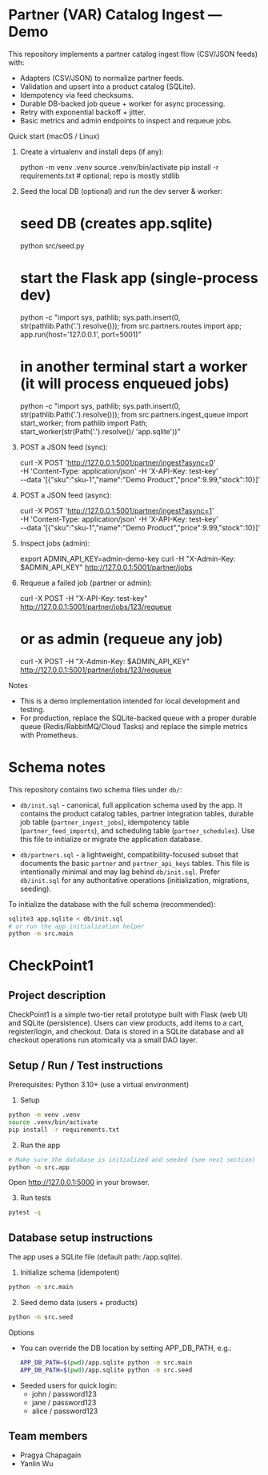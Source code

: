 # Partner (VAR) Catalog Ingest — Demo

This repository implements a partner catalog ingest flow (CSV/JSON feeds) with:

- Adapters (CSV/JSON) to normalize partner feeds.
- Validation and upsert into a product catalog (SQLite).
- Idempotency via feed checksums.
- Durable DB-backed job queue + worker for async processing.
- Retry with exponential backoff + jitter.
- Basic metrics and admin endpoints to inspect and requeue jobs.

Quick start (macOS / Linux)

1. Create a virtualenv and install deps (if any):

   python -m venv .venv
   source .venv/bin/activate
   pip install -r requirements.txt  # optional; repo is mostly stdlib

2. Seed the local DB (optional) and run the dev server & worker:

   # seed DB (creates app.sqlite)
   python src/seed.py

   # start the Flask app (single-process dev)
   python -c "import sys, pathlib; sys.path.insert(0, str(pathlib.Path('.').resolve())); from src.partners.routes import app; app.run(host='127.0.0.1', port=5001)"

   # in another terminal start a worker (it will process enqueued jobs)
   python -c "import sys, pathlib; sys.path.insert(0, str(pathlib.Path('.').resolve())); from src.partners.ingest_queue import start_worker; from pathlib import Path; start_worker(str(Path('.').resolve()/ 'app.sqlite'))"

3. POST a JSON feed (sync):

   curl -X POST 'http://127.0.0.1:5001/partner/ingest?async=0' \
     -H 'Content-Type: application/json' -H 'X-API-Key: test-key' \
     --data '[{"sku":"sku-1","name":"Demo Product","price":9.99,"stock":10}]'

4. POST a JSON feed (async):

   curl -X POST 'http://127.0.0.1:5001/partner/ingest?async=1' \
     -H 'Content-Type: application/json' -H 'X-API-Key: test-key' \
     --data '[{"sku":"sku-1","name":"Demo Product","price":9.99,"stock":10}]'

5. Inspect jobs (admin):

   export ADMIN_API_KEY=admin-demo-key
   curl -H "X-Admin-Key: $ADMIN_API_KEY" http://127.0.0.1:5001/partner/jobs

6. Requeue a failed job (partner or admin):

   curl -X POST -H "X-API-Key: test-key" http://127.0.0.1:5001/partner/jobs/123/requeue

   # or as admin (requeue any job)
   curl -X POST -H "X-Admin-Key: $ADMIN_API_KEY" http://127.0.0.1:5001/partner/jobs/123/requeue

Notes
- This is a demo implementation intended for local development and testing.
- For production, replace the SQLite-backed queue with a proper durable queue (Redis/RabbitMQ/Cloud Tasks) and replace the simple metrics with Prometheus.
#
# Schema notes

This repository contains two schema files under `db/`:

- `db/init.sql` - canonical, full application schema used by the app. It contains the
   product catalog tables, partner integration tables, durable job table
   (`partner_ingest_jobs`), idempotency table (`partner_feed_imports`), and
   scheduling table (`partner_schedules`). Use this file to initialize or
   migrate the application database.

- `db/partners.sql` - a lightweight, compatibility-focused subset that documents
   the basic `partner` and `partner_api_keys` tables. This file is intentionally
   minimal and may lag behind `db/init.sql`. Prefer `db/init.sql` for any
   authoritative operations (initialization, migrations, seeding).

To initialize the database with the full schema (recommended):

```bash
sqlite3 app.sqlite < db/init.sql
# or run the app initialization helper
python -m src.main
```

# CheckPoint1

## Project description

CheckPoint1 is a simple two-tier retail prototype built with Flask (web UI) and SQLite (persistence). Users can view products, add items to a cart, register/login, and checkout. Data is stored in a SQLite database and all checkout operations run atomically via a small DAO layer.

## Setup / Run / Test instructions

Prerequisites: Python 3.10+ (use a virtual environment)

1) Setup
```bash
python -m venv .venv
source .venv/bin/activate
pip install -r requirements.txt
```

2) Run the app
```bash
# Make sure the database is initialized and seeded (see next section)
python -m src.app
```
Open http://127.0.0.1:5000 in your browser.

3) Run tests
```bash
pytest -q
```

## Database setup instructions

The app uses a SQLite file (default path: <repo>/app.sqlite).

1) Initialize schema (idempotent)
```bash
python -m src.main
```

2) Seed demo data (users + products)
```bash
python -m src.seed
```

Options
- You can override the DB location by setting APP_DB_PATH, e.g.:
	```bash
	APP_DB_PATH=$(pwd)/app.sqlite python -m src.main
	APP_DB_PATH=$(pwd)/app.sqlite python -m src.seed
	```
- Seeded users for quick login:
	- john / password123
	- jane / password123
	- alice / password123

## Team members

- Pragya Chapagain
- Yanlin Wu
